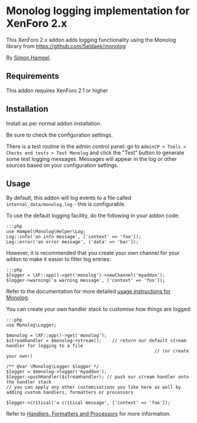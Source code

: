 Monolog logging implementation for XenForo 2.x
==============================================

This XenForo 2.x addon adds logging functionality using the Monolog library from https://github.com/Seldaek/monolog

By [Simon Hampel](https://twitter.com/SimonHampel).

Requirements
------------

This addon requires XenForo 2.1 or higher

Installation
------------

Install as per normal addon installation.

Be sure to check the configuration settings.

There is a test routine in the admin control panel: go to `AdminCP > Tools > Checks and tests > Test Monolog` and click
the "Test" button to generate some test logging messages. Messages will appear in the log or other sources based on 
your configuration settings.

Usage
-----

By default, this addon will log events to a file called `internal_data/monolog.log` - this is configurable.

To use the default logging facility, do the following in your addon code:

	:::php
	use Hampel\Monolog\Helper\Log;
	Log::info('an info message', ['context' => 'foo']);
	Log::error('an error message', ['data' => 'bar']);

However, it is recommended that you create your own channel for your addon to make it easier to filter log entries:

	:::php
	$logger = \XF::app()->get('monolog')->newChannel('myaddon');
	$logger->warning('a warning message', ['context' => 'foo']);

Refer to the documentation for more detailed
[usage instructions for Monolog](https://github.com/Seldaek/monolog/blob/master/doc/01-usage.md).

You can create your own handler stack to customise how things are logged:

	:::php
	use Monolog\Logger;
	
	$monolog = \XF::app()->get('monolog');
	$streamhandler = $monolog->stream(); 	// return our default stream handler for logging to a file 
										 		  			// (or create your own!)
	
	/** @var \Monolog\Logger $logger */
	$logger = $monolog->logger('myaddon');
	$logger->pushHandler($streamhandler); // push our stream handler onto the handler stack
	// you can apply any other customisations you like here as well by adding custom handlers, formatters or processors
	
	$logger->critical('a critical message', ['context' => 'foo']);

Refer to
[Handlers, Formatters and Processors](https://github.com/Seldaek/monolog/blob/master/doc/02-handlers-formatters-processors.md)
for more information.


